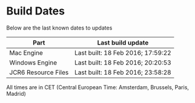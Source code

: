 # Build Dates

Below are the last known dates to updates

Part | Last build update
-----|-----
Mac Engine | Last built: 18 Feb 2016; 17:59:22
Windows Engine | Last built: 18 Feb 2016; 20:20:53
JCR6 Resource Files | Last built: 18 Feb 2016; 23:58:28
All times are in CET (Central European Time: Amsterdam, Brussels, Paris, Madrid)




